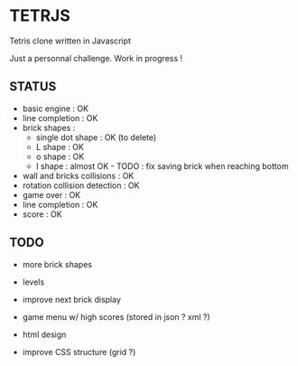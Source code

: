 # TETRJS
Tetris clone written in Javascript

Just a personnal challenge. Work in progress !

## STATUS
- basic engine : OK
- line completion : OK
- brick shapes :
	- single dot shape : OK (to delete)
	- L shape : OK
	- o shape : OK
	- I shape : almost OK - TODO : fix saving brick when reaching bottom
- wall and bricks collisions : OK
- rotation collision detection : OK
- game over : OK
- line completion : OK
- score : OK

## TODO
- more brick shapes
- levels

- improve next brick display
- game menu w/ high scores (stored in json ? xml ?)
- html design
- improve CSS structure (grid ?)